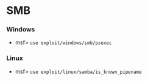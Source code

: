 # SMB
### Windows
* msf> `use exploit/windows/smb/psexec`
### Linux
* msf> `use exploit/linux/samba/is_known_pipename`

